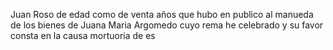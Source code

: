 Juan Roso de edad como de venta años que hubo en publico al manueda de los bienes de Juana Maria Argomedo cuyo rema he celebrado y su favor consta en la causa mortuoria de es